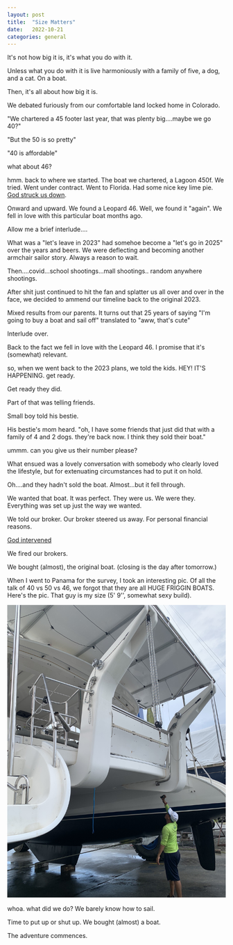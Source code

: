 ```yaml
---
layout: post
title:  "Size Matters"
date:   2022-10-21
categories: general
---
```


It's not how big it is, it's what you do with it.  

Unless what you do with it is live harmoniously with a family of five, a dog, and a cat.  On a boat.

Then, it's all about how big it is.

We debated furiously from our comfortable land locked home in Colorado.  

"We chartered a 45 footer last year, that was plenty big....maybe we go 40?"

"But the 50 is so pretty"

"40 is affordable"

what about 46?

hmm.  back to where we started.  The boat we chartered, a Lagoon 450f.  We tried.  Went under contract.  Went to Florida.  Had some nice key lime pie.  <a href="https://twigafloat.com/general/2022/09/27/the-hand-of-god.html">God struck us down</a>.

Onward and upward.  We found a Leopard 46.  Well, we found it "again".  We fell in love with this particular boat months ago. 

Allow me a brief interlude....

What was a "let's leave in 2023" had somehoe become a "let's go in 2025" over the years and beers.  We were deflecting and becoming another armchair sailor story.  Always a reason to wait.

Then....covid...school shootings...mall shootings.. random anywhere shootings.

After shit just continued to hit the fan and splatter us all over and over in the face, we decided to ammend our timeline back to the original 2023.

Mixed results from our parents.  It turns out that 25 years of saying "I'm going to buy a boat and sail off" translated to "aww, that's cute"

Interlude over.  

Back to the fact we fell in love with the Leopard 46.  I promise that it's (somewhat) relevant.

so, when we went back to the 2023 plans, we told the kids.  HEY!  IT'S HAPPENING.  get ready.

Get ready they did.  

Part of that was telling friends.

Small boy told his bestie.

His bestie's mom heard.  "oh, I have some friends that just did that with a family of 4 and 2 dogs.  they're back now.  I think they sold their boat."

ummm.  can you give us their number please?

What ensued was a lovely conversation with somebody who clearly loved the lifestyle, but for extenuating circumstances had to put it on hold.

Oh....and they hadn't sold the boat.  Almost...but it fell through.

We wanted that boat.  It was perfect.  They were us.  We were they.  Everything was set up just the way we wanted.

We told our broker.  Our broker steered us away.  For personal financial reasons.

<a href="https://twigafloat.com/general/2022/09/27/the-hand-of-god.html">God intervened</a>

We fired our brokers.

We bought (almost), the original boat.  (closing is the day after tomorrow.)

When I went to Panama for the survey, I took an interesting pic.  Of all the talk of 40 vs 50 vs 46, we forgot that they are all HUGE FRIGGIN BOATS.  Here's the pic.  That guy is my size (5' 9'', somewhat sexy build).

<img src="/assets/img/boat/size.jpg">

whoa.  what did we do?  We barely know how to sail.

Time to put up or shut up.  We bought (almost) a boat.  

The adventure commences.


